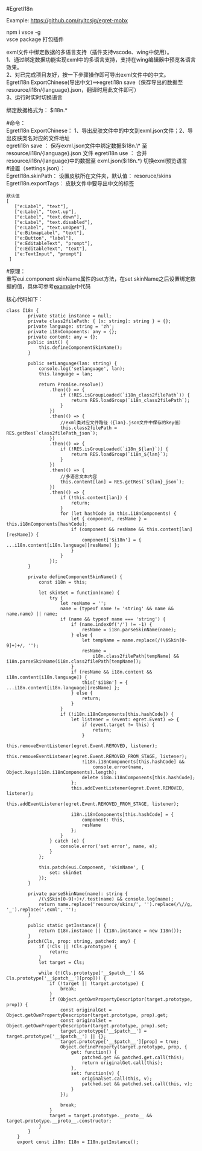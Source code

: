 #EgretI18n  

Example: https://github.com/ryltcsjg/egret-mobx  

npm i vsce -g  
vsce package 打包插件  

exml文件中绑定数据的多语言支持（插件支持vscode、wing中使用）。  
1、通过绑定数据功能实现exml中的多语言支持，支持在wing编辑器中预览各语言效果。  
2、对已完成项目友好，按一下步骤操作即可导出exml文件中的中文。  
EgretI18n ExportChinese(导出中文)==>egreti18n save（保存导出的数据至 resource/i18n/{language}.json，翻译时用此文件即可）  
3、运行时实时切换语言  

绑定数据格式为： $i18n.\*

#命令：  
EgretI18n ExportChinese： 1、导出皮肤文件中的中文到exml.json文件；2、导出皮肤类名对应的文件地址  
egreti18n save ： 保存exml.json文件中绑定数据$i18n.\* 至 resource/i18n/{language}.json 文件  
egreti18n use  ： 合并resource/i18n/{language}中的数据至 exml.json($i18n.\*) 切换exml预览语言  
#设置（settings.json）：  
EgretI18n.skinPath：  设置皮肤所在文件夹，默认值： resoruce/skins  
EgretI18n.exportTags： 皮肤文件中要导出中文的标签  
```
默认值 
[
   ["e:Label", "text"],
   ["e:Label", "text.up"],
   ["e:Label", "text.down"],
   ["e:Label", "text.disabled"],
   ["e:Label", "text.unOpen"],
   ["e:BitmapLabel", "text"],
   ["e:Button", "label"],
   ["e:EditableText", "prompt"],
   ["e:EditableText", "text"],
   ["e:TextInput", "prompt"]
 ]
 ```

#原理：  
重写eui.component skinName属性的set方法，在set skinName之后设置绑定数据的值，具体可参考[example](https://github.com/ryltcsjg/egret-mobx)中代码  

核心代码如下：

```
class I18n {
		private static instance = null;
		private class2filePath: { [x: string]: string } = {};
		private language: string = 'zh';
		private i18nComponents: any = {};
		private content: any = {};
		public init() {
			this.defineComponentSkinName();
		}

		public setLanguage(lan: string) {
			console.log('setlanguage', lan);
			this.language = lan;

			return Promise.resolve()
				.then(() => {
					if (!RES.isGroupLoaded(`i18n_class2filePath`)) {
						return RES.loadGroup(`i18n_class2filePath`);
					}
				})
				.then(() => {
                    //exml类对应文件路径（{lan}.json文件中保存的key值）
					this.class2filePath = RES.getRes(`class2filePath_json`);
				})
				.then(() => {
					if (!RES.isGroupLoaded(`i18n_${lan}`)) {
						return RES.loadGroup(`i18n_${lan}`);
					}
				})
				.then(() => {
                    //多语言文本内容
					this.content[lan] = RES.getRes(`${lan}_json`);
				})
				.then(() => {
					if (!this.content[lan]) {
						return;
					}
					for (let hashCode in this.i18nComponents) {
						let { component, resName } = this.i18nComponents[hashCode];
						if (component && resName && this.content[lan][resName]) {
							component['$i18n'] = { ...i18n.content[i18n.language][resName] };
						}
					}
				});
		}

		private defineComponentSkinName() {
			const i18n = this;

			let skinSet = function(name) {
				try {
					let resName = '';
					name = (typeof name != 'string' && name && name.name) || name;
					if (name && typeof name === 'string') {
						if (name.indexOf('/') != -1) {
							resName = i18n.parseSkinName(name);
						} else {
							let tempName = name.replace(/(\$Skin[0-9]+)+/, '');
							resName =
								i18n.class2filePath[tempName] && i18n.parseSkinName(i18n.class2filePath[tempName]);
						}
						if (resName && i18n.content && i18n.content[i18n.language]) {
							this['$i18n'] = { ...i18n.content[i18n.language][resName] };
						} else {
							return;
						}
					}
					if (!i18n.i18nComponents[this.hashCode]) {
						let listener = (event: egret.Event) => {
							if (event.target != this) {
								return;
							}
							this.removeEventListener(egret.Event.REMOVED, listener);
							this.removeEventListener(egret.Event.REMOVED_FROM_STAGE, listener);
							!i18n.i18nComponents[this.hashCode] &&
								console.error(name, Object.keys(i18n.i18nComponents).length);
							delete i18n.i18nComponents[this.hashCode];
						};
						this.addEventListener(egret.Event.REMOVED, listener);
						this.addEventListener(egret.Event.REMOVED_FROM_STAGE, listener);

						i18n.i18nComponents[this.hashCode] = {
							component: this,
							resName
						};
					}
				} catch (e) {
					console.error('set error', name, e);
				}
			};

			this.patch(eui.Component, 'skinName', {
				set: skinSet
			});
		}

		private parseSkinName(name): string {
			/(\$Skin[0-9]+)+/.test(name) && console.log(name);
			return name.replace('resource/skins/', '').replace(/\//g, '_').replace('.exml', '');
		}

		public static getInstance() {
			return I18n.instance || (I18n.instance = new I18n());
		}
		patch(Cls, prop: string, patched: any) {
			if (!Cls || !Cls.prototype) {
				return;
			}
			let target = Cls;

			while (!(Cls.prototype['__$patch__'] && Cls.prototype['__$patch__'][prop])) {
				if (!target || !target.prototype) {
					break;
				}
				if (Object.getOwnPropertyDescriptor(target.prototype, prop)) {
					const originalGet = Object.getOwnPropertyDescriptor(target.prototype, prop).get;
					const originalSet = Object.getOwnPropertyDescriptor(target.prototype, prop).set;
					target.prototype['__$patch__'] = target.prototype['__$patch__'] || {};
					target.prototype['__$patch__'][prop] = true;
					Object.defineProperty(target.prototype, prop, {
						get: function() {
							patched.get && patched.get.call(this);
							return originalGet.call(this);
						},
						set: function(v) {
							originalSet.call(this, v);
							patched.set && patched.set.call(this, v);
						}
					});

					break;
				}
				target = target.prototype.__proto__ && target.prototype.__proto__.constructor;
			}
		}
	}
	export const i18n: I18n = I18n.getInstance();
```